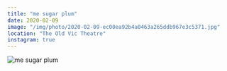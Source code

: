 ```yaml
---
title: "me sugar plum"
date: 2020-02-09
image: "/img/photo/2020-02-09-ec00ea92b4a0463a265ddb967e3c5371.jpg"
location: "The Old Vic Theatre"
instagram: true
---
```


![me sugar plum](/img/photo/2020-02-09-ec00ea92b4a0463a265ddb967e3c5371.jpg)

